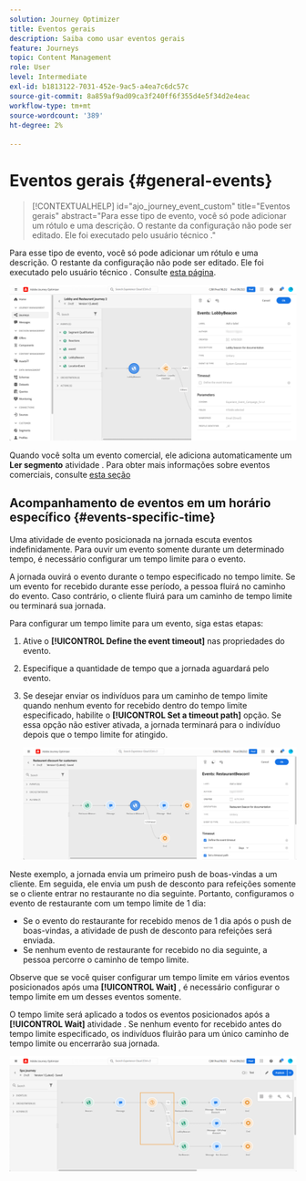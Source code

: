 ```yaml
---
solution: Journey Optimizer
title: Eventos gerais
description: Saiba como usar eventos gerais
feature: Journeys
topic: Content Management
role: User
level: Intermediate
exl-id: b1813122-7031-452e-9ac5-a4ea7c6dc57c
source-git-commit: 8a859af9ad09ca3f240ff6f355d4e5f34d2e4eac
workflow-type: tm+mt
source-wordcount: '389'
ht-degree: 2%

---
```


# Eventos gerais {#general-events}

>[!CONTEXTUALHELP]
>id="ajo_journey_event_custom"
>title="Eventos gerais"
>abstract="Para esse tipo de evento, você só pode adicionar um rótulo e uma descrição. O restante da configuração não pode ser editado. Ele foi executado pelo usuário técnico ."

Para esse tipo de evento, você só pode adicionar um rótulo e uma descrição. O restante da configuração não pode ser editado. Ele foi executado pelo usuário técnico . Consulte [esta página](../event/about-events.md).

![](assets/general-events.png)

Quando você solta um evento comercial, ele adiciona automaticamente um **Ler segmento** atividade . Para obter mais informações sobre eventos comerciais, consulte [esta seção](../event/about-events.md)

## Acompanhamento de eventos em um horário específico {#events-specific-time}

Uma atividade de evento posicionada na jornada escuta eventos indefinidamente. Para ouvir um evento somente durante um determinado tempo, é necessário configurar um tempo limite para o evento.

A jornada ouvirá o evento durante o tempo especificado no tempo limite. Se um evento for recebido durante esse período, a pessoa fluirá no caminho do evento. Caso contrário, o cliente fluirá para um caminho de tempo limite ou terminará sua jornada.

Para configurar um tempo limite para um evento, siga estas etapas:

1. Ative o **[!UICONTROL Define the event timeout]** nas propriedades do evento.

1. Especifique a quantidade de tempo que a jornada aguardará pelo evento.

1. Se desejar enviar os indivíduos para um caminho de tempo limite quando nenhum evento for recebido dentro do tempo limite especificado, habilite o **[!UICONTROL Set a timeout path]** opção. Se essa opção não estiver ativada, a jornada terminará para o indivíduo depois que o tempo limite for atingido.

   ![](assets/event-timeout.png)

Neste exemplo, a jornada envia um primeiro push de boas-vindas a um cliente. Em seguida, ele envia um push de desconto para refeições somente se o cliente entrar no restaurante no dia seguinte. Portanto, configuramos o evento de restaurante com um tempo limite de 1 dia:

* Se o evento do restaurante for recebido menos de 1 dia após o push de boas-vindas, a atividade de push de desconto para refeições será enviada.
* Se nenhum evento de restaurante for recebido no dia seguinte, a pessoa percorre o caminho de tempo limite.

Observe que se você quiser configurar um tempo limite em vários eventos posicionados após uma **[!UICONTROL Wait]** , é necessário configurar o tempo limite em um desses eventos somente.

O tempo limite será aplicado a todos os eventos posicionados após a **[!UICONTROL Wait]** atividade . Se nenhum evento for recebido antes do tempo limite especificado, os indivíduos fluirão para um único caminho de tempo limite ou encerrarão sua jornada.

![](assets/event-timeout-group.png)
